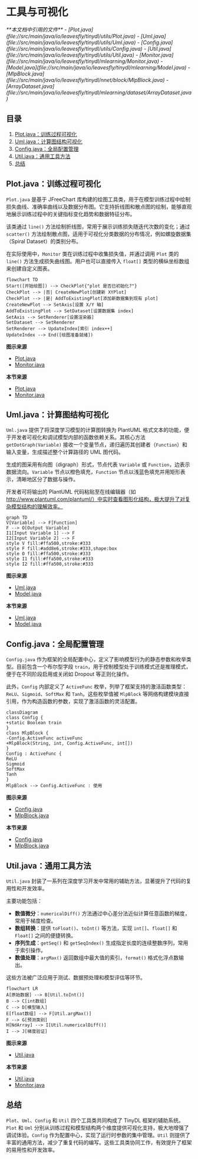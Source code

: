 # 工具与可视化

<cite>
**本文档中引用的文件**  
- [Plot.java](file://src/main/java/io/leavesfly/tinydl/utils/Plot.java)
- [Uml.java](file://src/main/java/io/leavesfly/tinydl/utils/Uml.java)
- [Config.java](file://src/main/java/io/leavesfly/tinydl/utils/Config.java)
- [Util.java](file://src/main/java/io/leavesfly/tinydl/utils/Util.java)
- [Monitor.java](file://src/main/java/io/leavesfly/tinydl/mlearning/Monitor.java)
- [Model.java](file://src/main/java/io/leavesfly/tinydl/mlearning/Model.java)
- [MlpBlock.java](file://src/main/java/io/leavesfly/tinydl/nnet/block/MlpBlock.java)
- [ArrayDataset.java](file://src/main/java/io/leavesfly/tinydl/mlearning/dataset/ArrayDataset.java)
</cite>

## 目录
1. [Plot.java：训练过程可视化](#plotjava训练过程可视化)  
2. [Uml.java：计算图结构可视化](#umljava计算图结构可视化)  
3. [Config.java：全局配置管理](#configjava全局配置管理)  
4. [Util.java：通用工具方法](#utiljava通用工具方法)  
5. [总结](#总结)

## Plot.java：训练过程可视化

`Plot.java` 是基于 JFreeChart 库构建的绘图工具类，用于在模型训练过程中绘制损失曲线、准确率曲线以及数据分布图。它支持折线图和散点图的绘制，能够直观地展示训练过程中的关键指标变化趋势和数据特征分布。

该类通过 `line()` 方法绘制折线图，常用于展示训练损失随迭代次数的变化；通过 `scatter()` 方法绘制散点图，适用于可视化分类数据的分布情况，例如螺旋数据集（Spiral Dataset）的类别分布。

在实际使用中，`Monitor` 类在训练过程中收集损失值，并通过调用 `Plot` 类的 `line()` 方法生成损失曲线图。用户也可以直接传入 `float[]` 类型的横纵坐标数组来创建自定义图表。

```mermaid
flowchart TD
Start([开始绘图]) --> CheckPlot{"plot 是否已初始化?"}
CheckPlot --> |否| CreateNewPlot[创建新 XYPlot]
CheckPlot --> |是| AddToExistingPlot[添加新数据集到现有 plot]
CreateNewPlot --> SetAxis[设置 X/Y 轴]
AddToExistingPlot --> SetDataset[设置数据集 index]
SetAxis --> SetRenderer[设置渲染器]
SetDataset --> SetRenderer
SetRenderer --> UpdateIndex[索引 index++]
UpdateIndex --> End([绘图准备就绪])
```

**图示来源**  
- [Plot.java](file://src/main/java/io/leavesfly/tinydl/utils/Plot.java#L50-L150)
- [Monitor.java](file://src/main/java/io/leavesfly/tinydl/mlearning/Monitor.java#L35-L40)

**本节来源**  
- [Plot.java](file://src/main/java/io/leavesfly/tinydl/utils/Plot.java#L1-L179)
- [Monitor.java](file://src/main/java/io/leavesfly/tinydl/mlearning/Monitor.java#L30-L40)

## Uml.java：计算图结构可视化

`Uml.java` 提供了将深度学习模型的计算图转换为 PlantUML 格式文本的功能，便于开发者可视化和调试模型内部的函数依赖关系。其核心方法 `getDotGraph(Variable)` 接收一个变量节点，递归遍历其创建者（`Function`）和输入变量，生成描述整个计算路径的 UML 图代码。

生成的图采用有向图（digraph）形式，节点代表 `Variable` 或 `Function`，边表示数据流向。`Variable` 节点以橙色填充，`Function` 节点以浅蓝色填充并用矩形表示，清晰地区分了数据与操作。

开发者可将输出的 PlantUML 代码粘贴至在线编辑器（如 http://www.plantuml.com/plantuml/）中实时查看图形化结构，极大提升了对复杂模型结构的理解效率。

```mermaid
graph TD
V[Variable] --> F[Function]
F --> O[Output Variable]
I1[Input Variable 1] --> F
I2[Input Variable 2] --> F
style V fill:#ffa500,stroke:#333
style F fill:#add8e6,stroke:#333,shape:box
style O fill:#ffa500,stroke:#333
style I1 fill:#ffa500,stroke:#333
style I2 fill:#ffa500,stroke:#333
```

**图示来源**  
- [Uml.java](file://src/main/java/io/leavesfly/tinydl/utils/Uml.java#L10-L70)
- [Model.java](file://src/main/java/io/leavesfly/tinydl/mlearning/Model.java#L60-L65)

**本节来源**  
- [Uml.java](file://src/main/java/io/leavesfly/tinydl/utils/Uml.java#L1-L70)
- [Model.java](file://src/main/java/io/leavesfly/tinydl/mlearning/Model.java#L60-L65)

## Config.java：全局配置管理

`Config.java` 作为框架的全局配置中心，定义了影响模型行为的静态参数和枚举类型。目前包含一个布尔型字段 `train`，用于控制模型处于训练模式还是推理模式，便于在不同阶段启用或关闭如 Dropout 等正则化操作。

此外，`Config` 内部定义了 `ActiveFunc` 枚举，列举了框架支持的激活函数类型：`ReLU`、`Sigmoid`、`SoftMax` 和 `Tanh`。这些枚举值被 `MlpBlock` 等网络构建模块直接引用，作为构造函数的参数，实现了激活函数的灵活配置。

```mermaid
classDiagram
class Config {
+static Boolean train
}
class MlpBlock {
-Config.ActiveFunc activeFunc
+MlpBlock(String, int, Config.ActiveFunc, int[])
}
Config : ActiveFunc {
ReLU
Sigmoid
SoftMax
Tanh
}
MlpBlock --> Config.ActiveFunc : 使用
```

**图示来源**  
- [Config.java](file://src/main/java/io/leavesfly/tinydl/utils/Config.java#L1-L13)
- [MlpBlock.java](file://src/main/java/io/leavesfly/tinydl/nnet/block/MlpBlock.java#L1-L42)

**本节来源**  
- [Config.java](file://src/main/java/io/leavesfly/tinydl/utils/Config.java#L1-L13)
- [MlpBlock.java](file://src/main/java/io/leavesfly/tinydl/nnet/block/MlpBlock.java#L1-L42)

## Util.java：通用工具方法

`Util.java` 封装了一系列在深度学习开发中常用的辅助方法，显著提升了代码的复用性和开发效率。

主要功能包括：
- **数值微分**：`numericalDiff()` 方法通过中心差分法近似计算任意函数的梯度，常用于梯度检查。
- **数组转换**：提供 `toFloat()`、`toInt()` 等方法，实现 `int[]`、`float[]` 和 `Float[]` 之间的便捷转换。
- **序列生成**：`getSeq()` 和 `getSeqIndex()` 生成指定长度的连续整数序列，常用于索引操作。
- **数值处理**：`argMax()` 返回数组中最大值的索引，`format()` 格式化浮点数输出。

这些方法被广泛应用于测试、数据预处理和模型评估等环节。

```mermaid
flowchart LR
A[原始数据] --> B[Util.toInt()]
B --> C[int数组]
C --> D[模型输入]
E[float数组] --> F[Util.argMax()]
F --> G[预测类别]
H[NdArray] --> I[Util.numericalDiff()]
I --> J[梯度验证]
```

**图示来源**  
- [Util.java](file://src/main/java/io/leavesfly/tinydl/utils/Util.java#L1-L96)

**本节来源**  
- [Util.java](file://src/main/java/io/leavesfly/tinydl/utils/Util.java#L1-L96)
- [Monitor.java](file://src/main/java/io/leavesfly/tinydl/mlearning/Monitor.java#L38-L40)

## 总结

`Plot`、`Uml`、`Config` 和 `Util` 四个工具类共同构成了 TinyDL 框架的辅助系统。`Plot` 和 `Uml` 分别从训练过程和模型结构两个维度提供可视化支持，极大地增强了调试体验。`Config` 作为配置中心，实现了运行时参数的集中管理。`Util` 则提供了丰富的通用方法，减少了重复代码的编写。这些工具类协同工作，有效提升了框架的易用性和开发效率。